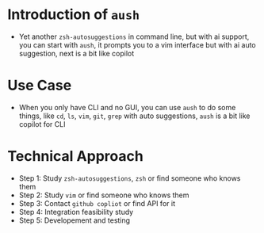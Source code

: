 # Introduction of `aush`
- Yet another `zsh-autosuggestions` in command line, but with ai support, you can start with `aush`, it prompts you to a vim interface but with ai auto suggestion, next is a bit like copilot

# Use Case
- When you only have CLI and no GUI, you can use `aush` to do some things, like `cd`, `ls`, `vim`, `git`, `grep` with auto suggestions, `aush` is a bit like copilot for CLI

# Technical Approach
- Step 1: Study `zsh-autosuggestions`, `zsh` or find someone who knows them
- Step 2: Study `vim` or find someone who knows them
- Step 3: Contact `github copliot` or find API for it
- Step 4: Integration feasibility study
- Step 5: Developement and testing
